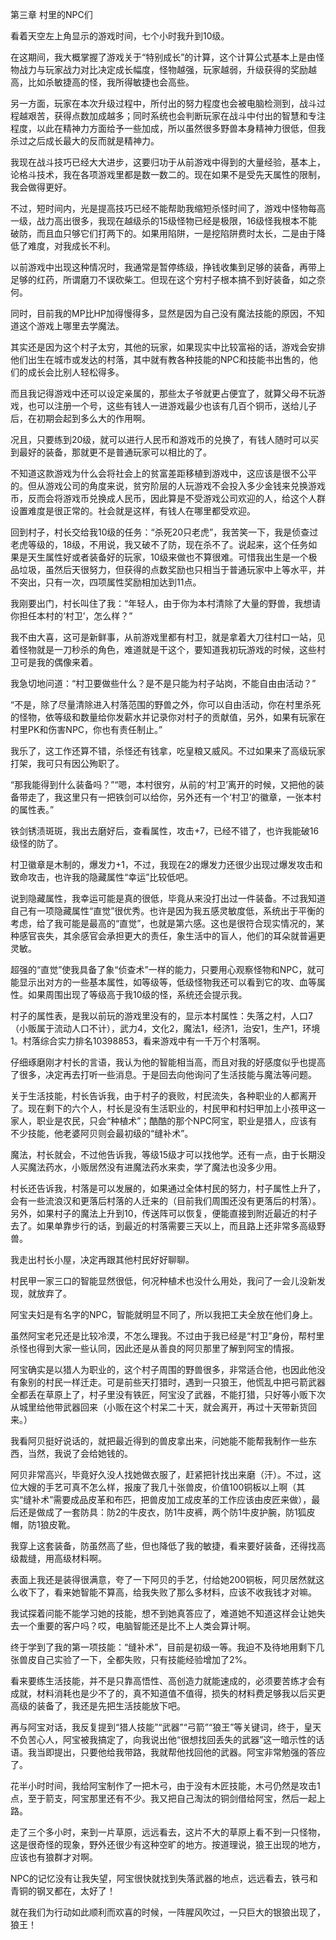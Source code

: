 第三章 村里的NPC们


看着天空左上角显示的游戏时间，七个小时我升到10级。

在这期间，我大概掌握了游戏关于“特别成长”的计算，这个计算公式基本上是由怪物战力与玩家战力对比决定成长幅度，怪物越强，玩家越弱，升级获得的奖励越高，比如杀敏捷高的怪，我所得敏捷也会高些。

另一方面，玩家在本次升级过程中，所付出的努力程度也会被电脑检测到，战斗过程越艰苦，获得点数加成越多；同时系统也会判断玩家在战斗中付出的智慧和专注程度，以此在精神力方面给予一些加成，所以虽然很多野兽本身精神力很低，但我杀过之后成长最大的反而就是精神力。

我现在战斗技巧已经大大进步，这要归功于从前游戏中得到的大量经验，基本上，论格斗技术，我在各项游戏里都是数一数二的。现在如果不是受先天属性的限制，我会做得更好。

不过，短时间内，光是提高技巧已经不能帮助我缩短杀怪时间了，游戏中怪物每高一级，战力高出很多，我现在越级杀的15级怪物已经是极限，16级怪我根本不能破防，而且血只够它们打两下的。如果用陷阱，一是挖陷阱费时太长，二是由于降低了难度，对我成长不利。

以前游戏中出现这种情况时，我通常是暂停练级，挣钱收集到足够的装备，再带上足够的红药，所谓磨刀不误砍柴工。但现在这个穷村子根本搞不到好装备，如之奈何。

同时，目前我的MP比HP加得慢得多，显然是因为自己没有魔法技能的原因，不知道这个游戏上哪里去学魔法。

其实还是因为这个村子太穷，其他的玩家，如果现实中比较富裕的话，游戏会安排他们出生在城市或发达的村落，其中就有教各种技能的NPC和技能书出售的，他们的成长会比别人轻松得多。

而且我记得游戏中还可以设定亲属的，那些太子爷就更占便宜了，就算父母不玩游戏，也可以注册一个号，这些有钱人一进游戏最少也该有几百个铜币，送给儿子后，在初期会起到多么大的作用啊。

况且，只要练到20级，就可以进行人民币和游戏币的兑换了，有钱人随时可以买到最好的装备，那就更不是普通玩家可以相比的了。

不知道这款游戏为什么会将社会上的贫富差距移植到游戏中，这应该是很不公平的。但从游戏公司的角度来说，贫穷阶层的人玩游戏不会投入多少金钱来兑换游戏币，反而会将游戏币兑换成人民币，因此算是不受游戏公司欢迎的人，给这个人群设置难度是很正常的。社会就是这样，有钱人在哪里都受欢迎。

回到村子，村长交给我10级的任务：“杀死20只老虎”，我苦笑一下，我是侦查过老虎等级的，18级，不用说，我又破不了防，现在杀不了。说起来，这个任务如果是天生属性好或者装备好的玩家，10级来做也不算很难。可惜我出生是一个极品垃圾，虽然后天很努力，但获得的点数奖励也只相当于普通玩家中上等水平，并不突出，只有一次，四项属性奖励相加达到11点。

我刚要出门，村长叫住了我：“年轻人，由于你为本村清除了大量的野兽，我想请你担任本村的‘村卫’，怎么样？”

我不由大喜，这可是新鲜事，从前游戏里都有村卫，就是拿着大刀往村口一站，见着怪物就是一刀秒杀的角色，难道就是干这个，要知道我初玩游戏的时候，这些村卫可是我的偶像来着。

我急切地问道：“村卫要做些什么？是不是只能为村子站岗，不能自由由活动？”

“不是，除了尽量清除进入村落范围的野兽之外，你可以自由活动，你在村里杀死的怪物，依等级和数量给你发薪水并记录你对村子的贡献值，另外，如果有玩家在村里PK和伤害NPC，你也有责任制止。”

我乐了，这工作还算不错，杀怪还有钱拿，吃皇粮又威风。不过如果来了高级玩家打架，我可只有因公殉职了。

“那我能得到什么装备吗？”“嗯，本村很穷，从前的‘村卫’离开的时候，又把他的装备带走了，我这里只有一把铁剑可以给你，另外还有一个‘村卫’的徽章，一张本村的属性表。”

铁剑锈渍斑斑，我出去磨好后，查看属性，攻击+7，已经不错了，也许我能破16级怪的防了。

村卫徽章是木制的，爆发力+1，不过，我现在2的爆发力还很少出现过爆发攻击和致命攻击，也许我的隐藏属性“幸运”比较低吧。

说到隐藏属性，我幸运可能是真的很低，毕竟从来没打出过一件装备。不过我知道自己有一项隐藏属性“直觉”很优秀。也许是因为我五感灵敏度低，系统出于平衡的考虑，给了我可能是最高的“直觉”，也就是第六感。这也是很符合现实情况的，某种感官丧失，其余感官会承担更大的责任，象生活中的盲人，他们的耳朵就普遍更灵敏。

超强的“直觉”使我具备了象“侦查术”一样的能力，只要用心观察怪物和NPC，就可能显示出对方的一些基本属性，如等级等，低级怪物我还可以看到它的攻、血等属性。如果周围出现了等级高于我10级的怪，系统还会提示我。

村子的属性表，是我以前玩的游戏里没有的，显示本村属性：失落之村，人口7（小贩属于流动人口不计），武力4，文化2，魔法1，经济1，治安1，生产1，环境1。村落综合实力排名10398853，看来游戏中有一千万个村落啊。

仔细琢磨刚才村长的言语，我认为他的智能相当高，而且对我的好感度似乎也提高了很多，决定再去打听一些消息。于是回去向他询问了生活技能与魔法等问题。

关于生活技能，村长告诉我，由于村子的衰败，村民流失，各种职业的人都离开了。现在剩下的六个人，村长是没有生活职业的，村民甲和村妇甲加上小孩甲这一家人，职业是农民，只会“种植术”；酷酷的那个NPC阿宝，职业是猎人，应该有不少技能，他老婆阿贝则会最初级的“缝补术”。

魔法，村长就会，不过他告诉我，等级15级才可以找他学。还有一点，由于长期没人买魔法药水，小贩居然没有进魔法药水来卖，学了魔法也没多少用。

村长还告诉我，村落是可以发展的，如果通过全体村民的努力，村子属性上升了，会有一些流浪汉和更落后村落的人迁来的（目前我们周围还没有更落后的村落）。另外，如果村子的魔法上升到10，传送阵可以恢复，便能直接到附近最近的村子去了。如果单靠步行的话，到最近的村落需要三天以上，而且路上还非常多高级野兽。

我走出村长小屋，决定再跟其他村民好好聊聊。

村民甲一家三口的智能显然很低，何况种植术也没什么用处，我问了一会儿没新发现，就放弃了。

阿宝夫妇是有名字的NPC，智能就明显不同了，所以我把工夫全放在他们身上。

虽然阿宝老兄还是比较冷漠，不怎么理我。不过由于我已经是“村卫”身份，帮村里杀怪也得到大家一些认同，因此还是从善良的阿贝那里了解到阿宝的情报。

阿宝确实是以猎人为职业的，这个村子周围的野兽很多，非常适合他，也因此他没有象别的村民一样迁走。可是前些天打猎时，遇到一只狼王，他慌乱中把弓箭武器全都丢在草原上了，村子里没有铁匠，阿宝没了武器，不能打猎，只好等小贩下次从城里给他带武器回来（小贩在这个村呆二十天，就会离开，再过十天带新货回来。）

我看阿贝挺好说话的，就把最近得到的兽皮拿出来，问她能不能帮我制作一些东西，当然，我说了会给她钱的。

阿贝非常高兴，毕竟好久没人找她做衣服了，赶紧把针找出来磨（汗）。不过，这位大嫂的手艺可真不怎么样，报废了我几十张兽皮，价值100铜板以上啊（其实“缝补术”需要成品皮革和布匹，把兽皮加工成皮革的工作应该由皮匠来做），最后还是做成了一套防具：防2的牛皮衣，防1牛皮裤，两个防1牛皮护腕，防1狐皮帽，防1狼皮靴。

我穿上这套装备，防虽然高了些，但也降低了我的敏捷，看来要好装备，还得找高级裁缝，用高级材料啊。

表面上我还是装得很满意，夸了一下阿贝的手艺，付给她200铜板，阿贝居然就这么收下了，看来她智能不算高，给我失败了那么多材料，应该不收我钱才对嘛。

我试探着问能不能学习她的技能，想不到她真答应了，难道她不知道这样会让她失去一个重要的客户吗？哎，电脑智能还是比不上人类会算计啊。

终于学到了我的第一项技能：“缝补术”，目前是初级一等。我迫不及待地用剩下几张兽皮自己实验了一下，全都失败，只有技能经验增加了2%。

看来要练生活技能，并不是只靠高悟性、高创造力就能速成的，必须要苦练才会有成就，材料消耗也是少不了的，真不知道值不值得，损失的材料费足够我以后买更高级的装备了，我还是先把生活技能放下吧。

再与阿宝对话，我反复提到“猎人技能”“武器”“弓箭”“狼王”等关键词，终于，皇天不负苦心人，阿宝被我搞定了，向我说出他“很想找回丢失的武器”这一暗示性的话语。我当即提出，只要他给我带路，我就帮他找回他的武器。阿宝非常勉强的答应了。

花半小时时间，我给阿宝制作了一把木弓，由于没有木匠技能，木弓仍然是攻击1点，至于箭支，阿宝那里还有不少。我又把自己淘汰的铜剑借给阿宝，然后一起上路。

走了三个多小时，来到一片草原，远远看去，这片不大的草原上看不到一只怪物，这是很奇怪的现象，野外还很少有这种空旷的地方。按道理说，狼王出现的地方，应该也有狼群才对啊。

NPC的记忆没有让我失望，阿宝很快就找到失落武器的地点，远远看去，铁弓和青铜的钢叉都在，太好了！

就在我们为行动如此顺利而欢喜的时候，一阵腥风吹过，一只巨大的银狼出现了，狼王！





